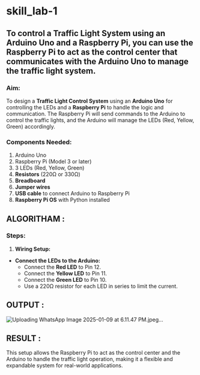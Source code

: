 # skill_lab-1
## To control a **Traffic Light System** using an **Arduino Uno** and a **Raspberry Pi**, you can use the Raspberry Pi to act as the control center that communicates with the Arduino Uno to manage the traffic light system.

### Aim:
To design a **Traffic Light Control System** using an **Arduino Uno** for controlling the LEDs and a **Raspberry Pi** to handle the logic and communication. The Raspberry Pi will send commands to the Arduino to control the traffic lights, and the Arduino will manage the LEDs (Red, Yellow, Green) accordingly.

### Components Needed:
1. Arduino Uno
2. Raspberry Pi (Model 3 or later)
3. 3 LEDs (Red, Yellow, Green)
4. **Resistors** (220Ω or 330Ω)
5. **Breadboard**
6. **Jumper wires**
7. **USB cable** to connect Arduino to Raspberry Pi
8. **Raspberry Pi OS** with Python installed

## ALGORITHAM :

### **Steps:**
1. **Wiring Setup:**
- **Connect the LEDs to the Arduino:**
  - Connect the **Red LED** to Pin 12.
  - Connect the **Yellow LED** to Pin 11.
  - Connect the **Green LED** to Pin 10.
  - Use a 220Ω resistor for each LED in series to limit the current.
 
## OUTPUT :
![Uploading WhatsApp Image 2025-01-09 at 6.11.47 PM.jpeg…]()

## RESULT :
This setup allows the Raspberry Pi to act as the control center and the Arduino to handle the traffic light operation, making it a flexible and expandable system for real-world applications.
